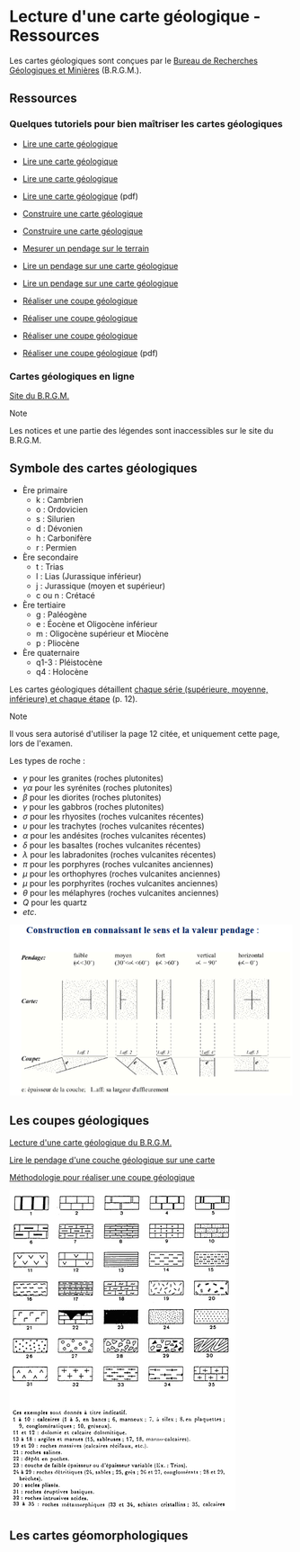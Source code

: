 # Lecture d'une carte géologique - Ressources

Les cartes géologiques sont conçues par le [Bureau de Recherches Géologiques et Minières](https://www.brgm.fr/fr) (B.R.G.M.).

## Ressources

### Quelques tutoriels pour bien maîtriser les cartes géologiques

- [Lire une carte géologique](https://www.youtube.com/watch?v=-mIhfbmITns)

- [Lire une carte géologique](https://www.youtube.com/watch?v=PeoNeMFG37k&list=PLjepoOw2WVmh18Iv6bLIhYDUuqxojZIxS&index=7)

- [Lire une carte géologique](https://www.youtube.com/watch?v=EirOMRg_uNs&list=PLjepoOw2WVmh18Iv6bLIhYDUuqxojZIxS&index=12)

- [Lire une carte géologique](../Ressources/BRGM-Guide-de-lecture-de-la-carte-geologique-a-1-50-000.pdf) (pdf)

- [Construire une carte géologique](https://www.youtube.com/watch?v=OOI_A3BNQZk)

- [Construire une carte géologique](https://www.youtube.com/watch?v=8vcsZZnq9F0&list=PLAGFiOoRe1nMXDnTyisYRgUhljUQ5y0F5)

- [Mesurer un pendage sur le terrain](https://www.youtube.com/watch?v=6t6Px-urMI0)

- [Lire un pendage sur une carte géologique](https://www.youtube.com/watch?v=jUoxEQPul7Q)

- [Lire un pendage sur une carte géologique](https://www.youtube.com/watch?v=-MvyamY1iT8)

- [Réaliser une coupe géologique](https://www.youtube.com/watch?v=-MvyamY1iT8&list=PLjepoOw2WVmh18Iv6bLIhYDUuqxojZIxS&index=2)

- [Réaliser une coupe géologique](https://www.youtube.com/watch?v=QgzVB2_dkcM&list=PLjepoOw2WVmh18Iv6bLIhYDUuqxojZIxS&index=8)

- [Réaliser une coupe géologique](https://www.youtube.com/watch?v=iEtdPrqJbAQ)

- [Réaliser une coupe géologique](https://www.uca.ma/public/files/docs/site-164-7931e9d80e0b1a0dd62ea11a6ed22e5d-953882752.pdf) (pdf)

### Cartes géologiques en ligne

[Site du B.R.G.M.](https://infoterre.brgm.fr/viewer/MainTileForward.do)

> [!NOTE]
> Les notices et une partie des légendes sont inaccessibles sur le site du B.R.G.M.

## Symbole des cartes géologiques

- Ère primaire
	- k : Cambrien
	- o : Ordovicien
    - s : Silurien
    - d : Dévonien
    - h : Carbonifère
    - r : Permien
- Ère secondaire
    - t : Trias
    - l : Lias (Jurassique inférieur)
    - j : Jurassique (moyen et supérieur)
    - c ou n : Crétacé
- Ère tertiaire
	- g : Paléogène
    - e : Éocène et Oligocène inférieur
    - m : Oligocène supérieur et Miocène
    - p : Pliocène
- Ère quaternaire
	- q1-3 : Pléistocène
	- q4 : Holocène

Les cartes géologiques détaillent [chaque série (supérieure, moyenne, inférieure) et chaque étape](https://assistance.brgm.fr/sites/default/files/documents/guide_de_lecture_de_la_carte_geologique_a_1_50_000.pdf) (p. 12).

> [!NOTE]
> Il vous sera autorisé d'utiliser la page 12 citée, et uniquement cette page, lors de l'examen.

Les types de roche :

- $\gamma$ pour les granites (roches plutonites)
- $\gamma\alpha$ pour les syrénites (roches plutonites)
- $\beta$ pour les diorites (roches plutonites)
- $\gamma$ pour les gabbros (roches plutonites)
- $\sigma$ pour les rhyosites (roches vulcanites récentes)
- $\upsilon$ pour les trachytes (roches vulcanites récentes)
- $\alpha$ pour les andésites (roches vulcanites récentes)
- $\delta$ pour les basaltes (roches vulcanites récentes)
- $\lambda$ pour les labradonites (roches vulcanites récentes)
- $\pi$ pour les porphyres (roches vulcanites anciennes)
- $\mu$ pour les orthophyres (roches vulcanites anciennes)
- $\mu$ pour les porphyrites (roches vulcanites anciennes)
- $\theta$ pour les mélaphyres (roches vulcanites anciennes)
- *Q* pour les quartz
- *etc*.

![Pendage et affleurement](./Carte-geologique/Pendage-et-affleurement.png)

## Les coupes géologiques

[Lecture d'une carte géologique du B.R.G.M.](https://assistance.brgm.fr/sites/default/files/documents/guide_de_lecture_de_la_carte_geologique_a_1_50_000.pdf)

[Lire le pendage d'une couche géologique sur une carte](https://www.youtube.com/watch?v=9pUgAbqf48M)

[Méthodologie pour réaliser une coupe géologique](https://acces.ens-lyon.fr/acces/thematiques/limites/ecoles/parcours/chartreuse/licence-de-sciences-de-la-terre-1/deroulement-materiel/coupe-geologique)

![Image des figurés d'une coupe géologique](./Coupe-geologique/Figures-d-une-coupe-geologique.jpg "Figurés d'une coupe géologique (E.N.S. de Lyon)")

## Les cartes géomorphologiques
